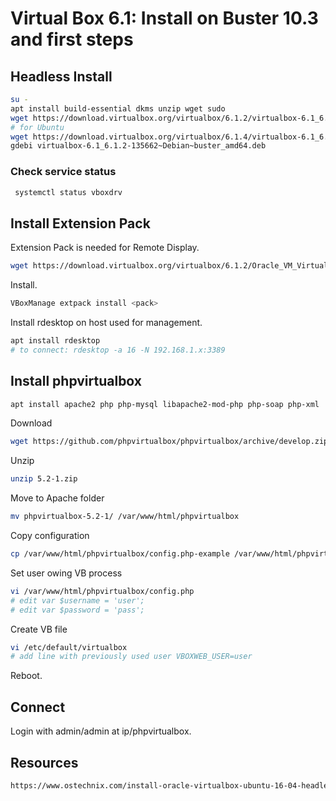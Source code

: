 # Virtual Box 6.1: Install on Buster 10.3 and first steps
## Headless Install
```bash
su -
apt install build-essential dkms unzip wget sudo
wget https://download.virtualbox.org/virtualbox/6.1.2/virtualbox-6.1_6.1.2-135662~Debian~buster_amd64.deb
# for Ubuntu
wget https://download.virtualbox.org/virtualbox/6.1.4/virtualbox-6.1_6.1.4-136177~Ubuntu~bionic_amd64.deb
gdebi virtualbox-6.1_6.1.2-135662~Debian~buster_amd64.deb 
```
### Check service status
```bash
 systemctl status vboxdrv
 ```
## Install Extension Pack
Extension Pack is needed for Remote Display.
```bash
wget https://download.virtualbox.org/virtualbox/6.1.2/Oracle_VM_VirtualBox_Extension_Pack-6.1.2.vbox-extpack
```
Install.
 ```bash
VBoxManage extpack install <pack>
```
Install rdesktop on host used for management.
```bash
apt install rdesktop
# to connect: rdesktop -a 16 -N 192.168.1.x:3389
```
## Install phpvirtualbox
 ```bash
apt install apache2 php php-mysql libapache2-mod-php php-soap php-xml
 ```
Download
```bash
wget https://github.com/phpvirtualbox/phpvirtualbox/archive/develop.zip
```
Unzip
```bash
unzip 5.2-1.zip
```
Move to Apache folder
```bash
mv phpvirtualbox-5.2-1/ /var/www/html/phpvirtualbox
```
Copy configuration
```bash
cp /var/www/html/phpvirtualbox/config.php-example /var/www/html/phpvirtualbox/config.php
```
Set user owing VB process
```bash
vi /var/www/html/phpvirtualbox/config.php
# edit var $username = 'user';
# edit var $password = 'pass';
```
Create VB file
```bash
vi /etc/default/virtualbox
# add line with previously used user VBOXWEB_USER=user
```
Reboot.
## Connect
Login with admin/admin at ip/phpvirtualbox.
## Resources
```html
https://www.ostechnix.com/install-oracle-virtualbox-ubuntu-16-04-headless-server/
```
